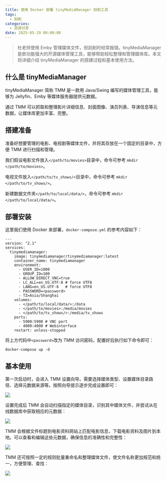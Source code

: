 ```yaml
---
title: 使用 Docker 部署 tinyMediaManager 刮削工具
tags:
  - 刮削
categories:
  - 资源分享
date: 2025-05-19 00:00:00
---
```


> 杜老师使用 Emby 管理媒体文件，但刮削时经常报错。tinyMediaManager 是款功能强大的开源媒体管理工具，能够帮助轻松整理和管理媒体库。本文将详细介绍 tinyMediaManager 的搭建过程和基本使用方法。

<!-- more -->

## 什么是 tinyMediaManager

tinyMediaManager 简称 TMM 是一款用 Java/Swing 编写的媒体管理工具，能够为 Jellyfin、Emby 等媒体服务器提供元数据。

通过 TMM 可以抓取和整理影片详细信息、封面图像、演员列表、导演信息等元数据，让媒体库更加丰富、完整。

## 搭建准备

准备好想要管理的电影、电视剧等媒体文件，并将其存放在一个固定的目录中，方便 TMM 进行扫描和管理。

我们假设电影文件放入`</path/to/movies>`目录中，命令可参考 `mkdir </path/to/movies>`。

电视文件放入`</path/to/tv_shows/>`目录中，命令可参考 `mkdir </path/to/tv_shows/>`。

新建数据文件夹`</path/to/local/data/>`，命令可参考 `mkdir </path/to/local/data/>`。

## 部署安装

这里我们使用 Docker 来部署，`docker-compose.yml` 的参考内容如下：

```
---
version: "2.1"
services:
  tinymediamanager:
    image: tinymediamanager/tinymediamanager:latest
    container_name: tinymediamanager
    environment:
      - USER_ID=1000
      - GROUP_ID=100
      - ALLOW_DIRECT_VNC=true
      - LC_ALL=en_US.UTF-8 # force UTF8
      - LANG=en_US.UTF-8   # force UTF8
      - PASSWORD=<password>
      - TZ=Asia/Shanghai
    volumes:
      - </path/to/local/data/>:/data
      - </path/to/movies>:/media/movies
      - </path/to/tv_shows/>:/media/tv_shows
    ports:
      - 5900:5900 # VNC port
      - 4000:4000 # Webinterface
    restart: unless-stopped
```

将上方代码中`<password>`改为 TMM 访问密码，配置好后执行如下命令即可：

```
docker-compose up -d
```

## 基本使用

第一次启动时，会进入 TMM 设置向导。需要选择媒体类型、设置媒体目录路径、选择元数据来源等。按照向导提示逐步完成设置即可：

![](https://cdn.dusays.com/2025/03/807-1.jpg)

设置完成后 TMM 会自动扫描指定的媒体目录，识别其中媒体文件，并尝试从在线数据库中获取相应的元数据：

![](https://cdn.dusays.com/2025/03/807-2.jpg)

TMM 会根据文件标题到电影资料网站上匹配电影信息，下载电影资料及图片到本地。可以查看和编辑这些元数据，确保信息的准确性和完整性：

![](https://cdn.dusays.com/2025/03/807-3.jpg)

TMM 还可按照一定的规则批量重命名和整理媒体文件，使文件名称更加规范和统一，方便管理、查找：

![](https://cdn.dusays.com/2025/03/807-4.jpg)